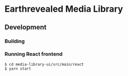 # Earthrevealed Media Library

## Development

### Building

### Running React frontend

    $ cd media-library-ui/src/main/react
    $ yarn start